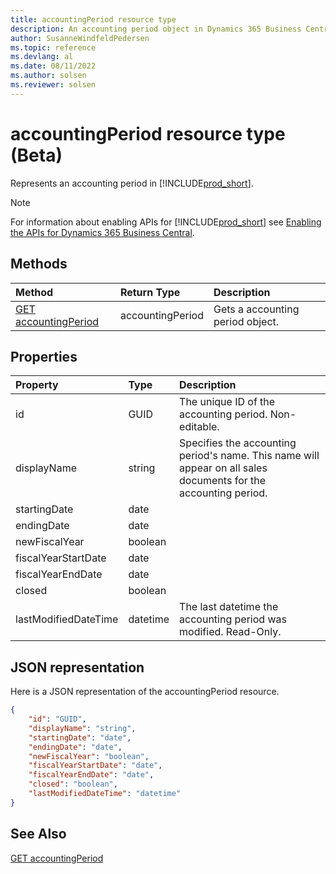 ```yaml
---
title: accountingPeriod resource type
description: An accounting period object in Dynamics 365 Business Central.
author: SusanneWindfeldPedersen
ms.topic: reference
ms.devlang: al
ms.date: 08/11/2022
ms.author: solsen
ms.reviewer: solsen
---
```


# accountingPeriod resource type (Beta)

<!-- START>DO_NOT_EDIT -->
<!-- IMPORTANT:Do not edit any of the content between here and the END>DO_NOT_EDIT. -->
Represents an accounting period in [!INCLUDE[prod_short](../../../includes/prod_short.md)].

> [!NOTE]
> For information about enabling APIs for [!INCLUDE[prod_short](../../../includes/prod_short.md)] see [Enabling the APIs for Dynamics 365 Business Central](../../../api-reference/v2.0/enabling-apis-for-dynamics-nav.md).

## Methods

| Method | Return Type|Description |
|:--------------------|:-----------|:-------------------------|
|[GET accountingPeriod](../api/dynamics_accountingperiod_get.md)|accountingPeriod|Gets a accounting period object.|



## Properties

| Property           | Type   |Description     |
|:-------------------|:-------|:---------------|
|id|GUID|The unique ID of the accounting period. Non-editable.|
|displayName|string|Specifies the accounting period's name. This name will appear on all sales documents for the accounting period.|
|startingDate|date||
|endingDate|date||
|newFiscalYear|boolean||
|fiscalYearStartDate|date||
|fiscalYearEndDate|date||
|closed|boolean||
|lastModifiedDateTime|datetime|The last datetime the accounting period was modified. Read-Only.|

## JSON representation

Here is a JSON representation of the accountingPeriod resource.


```json
{
    "id": "GUID",
    "displayName": "string",
    "startingDate": "date",
    "endingDate": "date",
    "newFiscalYear": "boolean",
    "fiscalYearStartDate": "date",
    "fiscalYearEndDate": "date",
    "closed": "boolean",
    "lastModifiedDateTime": "datetime"
}
```
<!-- IMPORTANT: END>DO_NOT_EDIT -->

## See Also
[GET accountingPeriod](../api/dynamics_accountingperiod_get.md)
